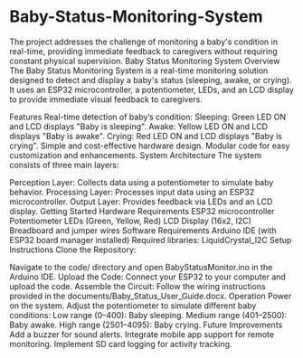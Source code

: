 # Baby-Status-Monitoring-System
The project addresses the challenge of monitoring a baby's condition in real-time, providing immediate feedback to caregivers without requiring constant physical supervision.
Baby Status Monitoring System
Overview
The Baby Status Monitoring System is a real-time monitoring solution designed to detect and display a baby's status (sleeping, awake, or crying). It uses an ESP32 microcontroller, a potentiometer, LEDs, and an LCD display to provide immediate visual feedback to caregivers.

Features
Real-time detection of baby’s condition:
Sleeping: Green LED ON and LCD displays "Baby is sleeping".
Awake: Yellow LED ON and LCD displays "Baby is awake".
Crying: Red LED ON and LCD displays "Baby is crying".
Simple and cost-effective hardware design.
Modular code for easy customization and enhancements.
System Architecture
The system consists of three main layers:

Perception Layer:
Collects data using a potentiometer to simulate baby behavior.
Processing Layer:
Processes input data using an ESP32 microcontroller.
Output Layer:
Provides feedback via LEDs and an LCD display.
Getting Started
Hardware Requirements
ESP32 microcontroller
Potentiometer
LEDs (Green, Yellow, Red)
LCD Display (16x2, I2C)
Breadboard and jumper wires
Software Requirements
Arduino IDE (with ESP32 board manager installed)
Required libraries:
LiquidCrystal_I2C
Setup Instructions
Clone the Repository:

Navigate to the code/ directory and open BabyStatusMonitor.ino in the Arduino IDE.
Upload the Code:
Connect your ESP32 to your computer and upload the code.
Assemble the Circuit:
Follow the wiring instructions provided in the documents/Baby_Status_User_Guide.docx.
Operation
Power on the system.
Adjust the potentiometer to simulate different baby conditions:
Low range (0–400): Baby sleeping.
Medium range (401–2500): Baby awake.
High range (2501–4095): Baby crying.
Future Improvements
Add a buzzer for sound alerts.
Integrate mobile app support for remote monitoring.
Implement SD card logging for activity tracking.
